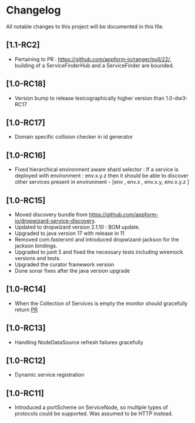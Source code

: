 # Changelog
All notable changes to this project will be documented in this file.

## [1.1-RC2]

- Pertaining to PR : https://github.com/appform-io/ranger/pull/22/, building of a ServiceFinderHub and a ServiceFinder are bounded.

## [1.0-RC18]
- Version bump to release lexicographically higher version than 1.0-dw3-RC17

## [1.0-RC17]
- Domain specific collision checker in id generator

## [1.0-RC16]
- Fixed hierarchical environment aware shard selector  : If a service  is deployed with environment :  env.x.y.z then it should be able to discover other services present in environment -  [env , env.x , env.x.y, env.x.y.z ]

## [1.0-RC15]
- Moved discovery bundle from https://github.com/appform-io/dropwizard-service-discovery.
- Updated to dropwizard version 2.1.10 : BOM update.
- Upgraded to java version 17 with release in 11
- Removed com.fasterxml and introduced dropwizard-jackson for the jackson bindings.
- Upgraded to junit 5 and fixed the necessary tests including wiremock versions and tests.
- Upgraded the curator framework version
- Done sonar fixes after the java version upgrade

## [1.0-RC14]
- When the Collection of Services is empty the monitor should gracefully return [PR](https://github.com/appform-io/ranger/pull/27)

## [1.0-RC13]
- Handling NodeDataSource refresh failures gracefully

## [1.0-RC12]
- Dynamic service registration

## [1.0-RC11]
- Introduced a portScheme on ServiceNode, so multiple types of protocols could be supported. Was assumed to be HTTP instead. 